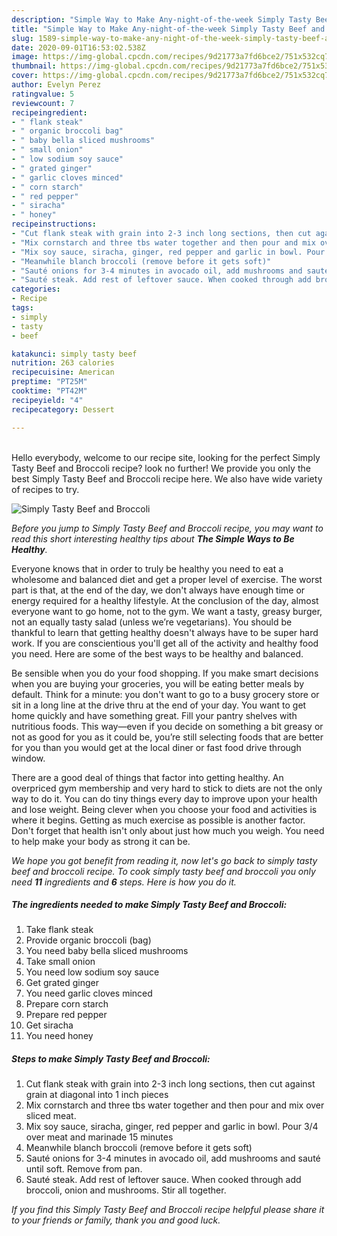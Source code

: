 ```yaml
---
description: "Simple Way to Make Any-night-of-the-week Simply Tasty Beef and Broccoli"
title: "Simple Way to Make Any-night-of-the-week Simply Tasty Beef and Broccoli"
slug: 1589-simple-way-to-make-any-night-of-the-week-simply-tasty-beef-and-broccoli
date: 2020-09-01T16:53:02.538Z
image: https://img-global.cpcdn.com/recipes/9d21773a7fd6bce2/751x532cq70/simply-tasty-beef-and-broccoli-recipe-main-photo.jpg
thumbnail: https://img-global.cpcdn.com/recipes/9d21773a7fd6bce2/751x532cq70/simply-tasty-beef-and-broccoli-recipe-main-photo.jpg
cover: https://img-global.cpcdn.com/recipes/9d21773a7fd6bce2/751x532cq70/simply-tasty-beef-and-broccoli-recipe-main-photo.jpg
author: Evelyn Perez
ratingvalue: 5
reviewcount: 7
recipeingredient:
- " flank steak"
- " organic broccoli bag"
- " baby bella sliced mushrooms"
- " small onion"
- " low sodium soy sauce"
- " grated ginger"
- " garlic cloves minced"
- " corn starch"
- " red pepper"
- " siracha"
- " honey"
recipeinstructions:
- "Cut flank steak with grain into 2-3 inch long sections, then cut against grain at diagonal into 1 inch pieces"
- "Mix cornstarch and three tbs water together and then pour and mix over sliced meat."
- "Mix soy sauce, siracha, ginger, red pepper and garlic in bowl. Pour 3/4 over meat and marinade 15 minutes"
- "Meanwhile blanch broccoli (remove before it gets soft)"
- "Sauté onions for 3-4 minutes in avocado oil, add mushrooms and sauté until soft. Remove from pan."
- "Sauté steak. Add rest of leftover sauce. When cooked through add broccoli, onion and mushrooms. Stir all together."
categories:
- Recipe
tags:
- simply
- tasty
- beef

katakunci: simply tasty beef 
nutrition: 263 calories
recipecuisine: American
preptime: "PT25M"
cooktime: "PT42M"
recipeyield: "4"
recipecategory: Dessert

---
```

<br>
Hello everybody, welcome to our recipe site, looking for the perfect Simply Tasty Beef and Broccoli recipe? look no further! We provide you only the best Simply Tasty Beef and Broccoli recipe here. We also have wide variety of recipes to try.
<br>


![Simply Tasty Beef and Broccoli](https://img-global.cpcdn.com/recipes/9d21773a7fd6bce2/751x532cq70/simply-tasty-beef-and-broccoli-recipe-main-photo.jpg)

<i>Before you jump to Simply Tasty Beef and Broccoli recipe, you may want to read this short interesting healthy tips about <strong>The Simple Ways to Be Healthy</strong>.</i>

Everyone knows that in order to truly be healthy you need to eat a wholesome and balanced diet and get a proper level of exercise. The worst part is that, at the end of the day, we don't always have enough time or energy required for a healthy lifestyle. At the conclusion of the day, almost everyone want to go home, not to the gym. We want a tasty, greasy burger, not an equally tasty salad (unless we’re vegetarians). You should be thankful to learn that getting healthy doesn't always have to be super hard work. If you are conscientious you'll get all of the activity and healthy food you need. Here are some of the best ways to be healthy and balanced.

Be sensible when you do your food shopping. If you make smart decisions when you are buying your groceries, you will be eating better meals by default. Think for a minute: you don't want to go to a busy grocery store or sit in a long line at the drive thru at the end of your day. You want to get home quickly and have something great. Fill your pantry shelves with nutritious foods. This way—even if you decide on something a bit greasy or not as good for you as it could be, you’re still selecting foods that are better for you than you would get at the local diner or fast food drive through window.

There are a good deal of things that factor into getting healthy. An overpriced gym membership and very hard to stick to diets are not the only way to do it. You can do tiny things every day to improve upon your health and lose weight. Being clever when you choose your food and activities is where it begins. Getting as much exercise as possible is another factor. Don't forget that health isn't only about just how much you weigh. You need to help make your body as strong it can be. 


<i>We hope you got benefit from reading it, now let's go back to simply tasty beef and broccoli recipe. To cook simply tasty beef and broccoli you only need <strong>11</strong> ingredients and <strong>6</strong> steps. Here is how you do it.
</i>

##### The ingredients needed to make Simply Tasty Beef and Broccoli:

1. Take  flank steak
1. Provide  organic broccoli (bag)
1. You need  baby bella sliced mushrooms
1. Take  small onion
1. You need  low sodium soy sauce
1. Get  grated ginger
1. You need  garlic cloves minced
1. Prepare  corn starch
1. Prepare  red pepper
1. Get  siracha
1. You need  honey


##### Steps to make Simply Tasty Beef and Broccoli:

1. Cut flank steak with grain into 2-3 inch long sections, then cut against grain at diagonal into 1 inch pieces
1. Mix cornstarch and three tbs water together and then pour and mix over sliced meat.
1. Mix soy sauce, siracha, ginger, red pepper and garlic in bowl. Pour 3/4 over meat and marinade 15 minutes
1. Meanwhile blanch broccoli (remove before it gets soft)
1. Sauté onions for 3-4 minutes in avocado oil, add mushrooms and sauté until soft. Remove from pan.
1. Sauté steak. Add rest of leftover sauce. When cooked through add broccoli, onion and mushrooms. Stir all together.


<i>If you find this Simply Tasty Beef and Broccoli recipe helpful please share it to your friends or family, thank you and good luck.</i>
